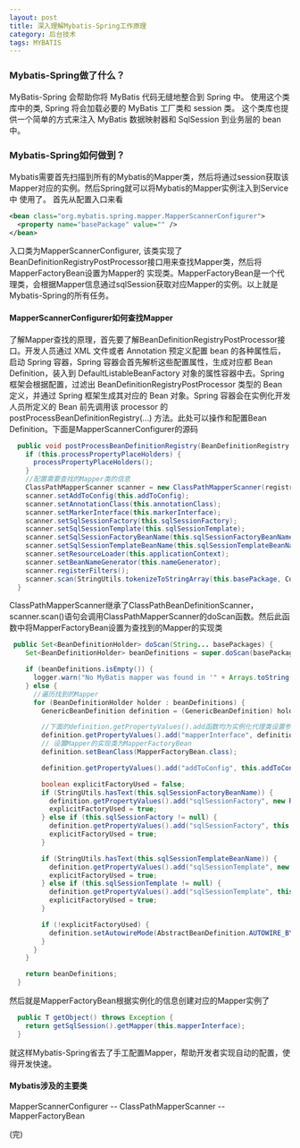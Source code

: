 ```yaml
---
layout: post
title: 深入理解Mybatis-Spring工作原理
category: 后台技术
tags: MYBATIS
---
```


### Mybatis-Spring做了什么？
MyBatis-Spring 会帮助你将 MyBatis 代码无缝地整合到 Spring 中。 使用这个类库中的类, Spring 将会加载必要的 MyBatis 工厂类和 session 类。 这个类库也提供一个简单的方式来注入 MyBatis 数据映射器和 SqlSession 到业务层的 bean 中。

### Mybatis-Spring如何做到？
Mybatis需要首先扫描到所有的Mybatis的Mapper类，然后将通过session获取该Mapper对应的实例。然后Spring就可以将Mybatis的Mapper实例注入到Service中
使用了。
首先从配置入口来看

```xml
<bean class="org.mybatis.spring.mapper.MapperScannerConfigurer">
  <property name="basePackage" value="" />
</bean>
```

入口类为MapperScannerConfigurer, 该类实现了BeanDefinitionRegistryPostProcessor接口用来查找Mapper类，然后将MapperFactoryBean设置为Mapper的
实现类。MapperFactoryBean是一个代理类，会根据Mapper信息通过sqlSession获取对应Mapper的实例。以上就是Mybatis-Spring的所有任务。

#### MapperScannerConfigurer如何查找Mapper
了解Mapper查找的原理，首先要了解BeanDefinitionRegistryPostProcessor接口。开发人员通过 XML 文件或者 Annotation 预定义配置 bean 的各种属性后，启动 Spring 容器，Spring 容器会首先解析这些配置属性，生成对应都 Bean Definition，装入到 DefaultListableBeanFactory 对象的属性容器中去。Spring 框架会根据配置，过滤出 BeanDefinitionRegistryPostProcessor 类型的 Bean 定义，并通过 Spring 框架生成其对应的 Bean 对象。Spring 容器会在实例化开发人员所定义的 Bean 前先调用该 processor 的 postProcessBeanDefinitionRegistry(...) 方法。此处可以操作和配置Bean Definition。下面是MapperScannerConfigurer的源码

```java
  public void postProcessBeanDefinitionRegistry(BeanDefinitionRegistry registry) throws BeansException {
    if (this.processPropertyPlaceHolders) {
      processPropertyPlaceHolders();
    }
	//配置需要查找的Mapper类的信息
    ClassPathMapperScanner scanner = new ClassPathMapperScanner(registry);
    scanner.setAddToConfig(this.addToConfig);
    scanner.setAnnotationClass(this.annotationClass);
    scanner.setMarkerInterface(this.markerInterface);
    scanner.setSqlSessionFactory(this.sqlSessionFactory);
    scanner.setSqlSessionTemplate(this.sqlSessionTemplate);
    scanner.setSqlSessionFactoryBeanName(this.sqlSessionFactoryBeanName);
    scanner.setSqlSessionTemplateBeanName(this.sqlSessionTemplateBeanName);
    scanner.setResourceLoader(this.applicationContext);
    scanner.setBeanNameGenerator(this.nameGenerator);
    scanner.registerFilters();
    scanner.scan(StringUtils.tokenizeToStringArray(this.basePackage, ConfigurableApplicationContext.CONFIG_LOCATION_DELIMITERS));
  }
```

ClassPathMapperScanner继承了ClassPathBeanDefinitionScanner，scanner.scan()语句会调用ClassPathMapperScanner的doScan函数。然后此函数中将MapperFactoryBean设置为查找到的Mapper的实现类

```java
 public Set<BeanDefinitionHolder> doScan(String... basePackages) {
    Set<BeanDefinitionHolder> beanDefinitions = super.doScan(basePackages);

    if (beanDefinitions.isEmpty()) {
      logger.warn("No MyBatis mapper was found in '" + Arrays.toString(basePackages) + "' package. Please check your configuration.");
    } else {
	  //遍历找到的Mapper
      for (BeanDefinitionHolder holder : beanDefinitions) {
        GenericBeanDefinition definition = (GenericBeanDefinition) holder.getBeanDefinition();

        //下面的definition.getPropertyValues().add函数均为实例化代理类设置参数，以使得MapperFactoryBean完成代理
        definition.getPropertyValues().add("mapperInterface", definition.getBeanClassName());
		// 设置Mapper的实现类为MapperFactoryBean
        definition.setBeanClass(MapperFactoryBean.class);

        definition.getPropertyValues().add("addToConfig", this.addToConfig);

        boolean explicitFactoryUsed = false;
        if (StringUtils.hasText(this.sqlSessionFactoryBeanName)) {
          definition.getPropertyValues().add("sqlSessionFactory", new RuntimeBeanReference(this.sqlSessionFactoryBeanName));
          explicitFactoryUsed = true;
        } else if (this.sqlSessionFactory != null) {
          definition.getPropertyValues().add("sqlSessionFactory", this.sqlSessionFactory);
          explicitFactoryUsed = true;
        }

        if (StringUtils.hasText(this.sqlSessionTemplateBeanName)) {
          definition.getPropertyValues().add("sqlSessionTemplate", new RuntimeBeanReference(this.sqlSessionTemplateBeanName));
          explicitFactoryUsed = true;
        } else if (this.sqlSessionTemplate != null) {
          definition.getPropertyValues().add("sqlSessionTemplate", this.sqlSessionTemplate);
          explicitFactoryUsed = true;
        }

        if (!explicitFactoryUsed) {
          definition.setAutowireMode(AbstractBeanDefinition.AUTOWIRE_BY_TYPE);
        }
      }
    }

    return beanDefinitions;
  }
```

然后就是MapperFactoryBean根据实例化的信息创建对应的Mapper实例了

```java
  public T getObject() throws Exception {
    return getSqlSession().getMapper(this.mapperInterface);
  }

```

就这样Mybatis-Spring省去了手工配置Mapper，帮助开发者实现自动的配置，使得开发快速。

#### Mybatis涉及的主要类
MapperScannerConfigurer -- ClassPathMapperScanner -- MapperFactoryBean


(完)





